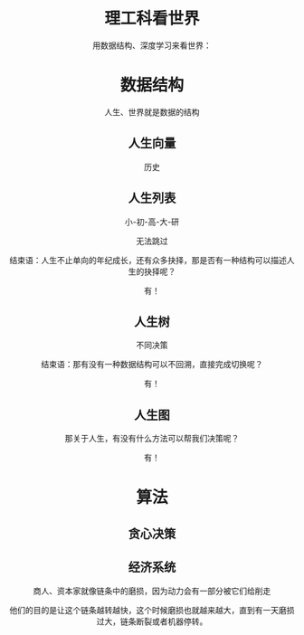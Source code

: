 <center><h1>
    理工科看世界
    </h1>

用数据结构、深度学习来看世界：

# 数据结构

人生、世界就是数据的结构

## 人生向量

历史



## 人生列表

小-初-高-大-研

无法跳过



结束语：人生不止单向的年纪成长，还有众多抉择，那是否有一种结构可以描述人生的抉择呢？

有！

## 人生树

不同决策



结束语：那有没有一种数据结构可以不回溯，直接完成切换呢？

有！

## 人生图



那关于人生，有没有什么方法可以帮我们决策呢？

有！

# 算法



## 贪心决策



## 经济系统



商人、资本家就像链条中的磨损，因为动力会有一部分被它们给削走

他们的目的是让这个链条越转越快，这个时候磨损也就越来越大，直到有一天磨损过大，链条断裂或者机器停转。